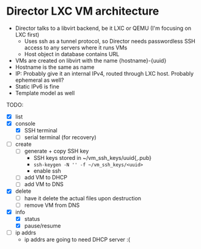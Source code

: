 # Director LXC VM architecture

 - Director talks to a libvirt backend, be it LXC or QEMU (I'm focusing on LXC first)
    - Uses ssh as a tunnel protocol, so Director needs passwordless SSH access to any servers where it runs VMs
    - Host object in database contains URL
 - VMs are created on libvirt with the name {hostname}-{uuid}
 - Hostname is the same as name
 - IP: Probably give it an internal IPv4, routed through LXC host.  Probably ephemeral as well?
 - Static IPv6 is fine
 - Template model as well



TODO: 
- [x] list
- [x] console
    - [x] SSH terminal
    - [ ] serial terminal (for recovery)
- [ ] create
    - [ ] generate + copy SSH key
       - SSH keys stored in ~/vm_ssh_keys/uuid{,.pub}
       - `ssh-keygen -N '' -f ~/vm_ssh_keys/<uuid>`
       - enable ssh
    - [ ] add VM to DHCP
    - [ ] add VM to DNS
- [x] delete
    - [ ] have it delete the actual files upon destruction
    - [ ] remove VM from DNS
- [x] info
   - [x] status
   - [x] pause/resume
- [ ] ip addrs
   - ip addrs are going to need DHCP server :(
